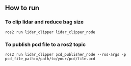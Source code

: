 ## How to run
### To clip lidar and reduce bag size
```
ros2 run lidar_clipper lidar_clipper_node
```
### To publish pcd file to a ros2 topic
```
ros2 run lidar_clipper pcd_publisher_node --ros-args -p pcd_file_path:=/path/to/your/pcd/file.pcd
```
